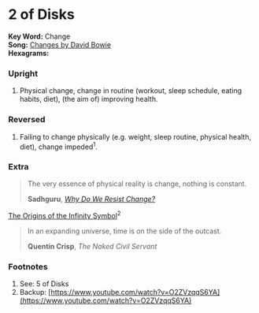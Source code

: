 # 2 of Disks

**Key Word:** Change  
**Song:** [Changes by David Bowie](https://www.youtube.com/watch?v=4BgF7Y3q-as)  
**Hexagrams:** 



### Upright

1) Physical change, change in routine (workout, sleep schedule, eating habits, diet), (the aim of) improving health.



### Reversed

1) Failing to change physically (e.g. weight, sleep routine, physical health, diet), change impeded<sup>1</sup>.



### Extra

>The very essence of physical reality is change, nothing is constant.
>
>**Sadhguru**, [*Why Do We Resist Change?*](https://www.youtube.com/shorts/wHUd94T4enk)

[The Origins of the Infinity Symbol](https://www.youtube.com/watch?v=w7BO_dfwuLo)<sup>2</sup>

>In an expanding universe, time is on the side of the outcast.
>
>**Quentin Crisp**, *The Naked Civil Servant*



### Footnotes

1. See: 5 of Disks
2. Backup: [https://www.youtube.com/watch?v=O2ZVzqqS6YA](https://www.youtube.com/watch?v=O2ZVzqqS6YA)


